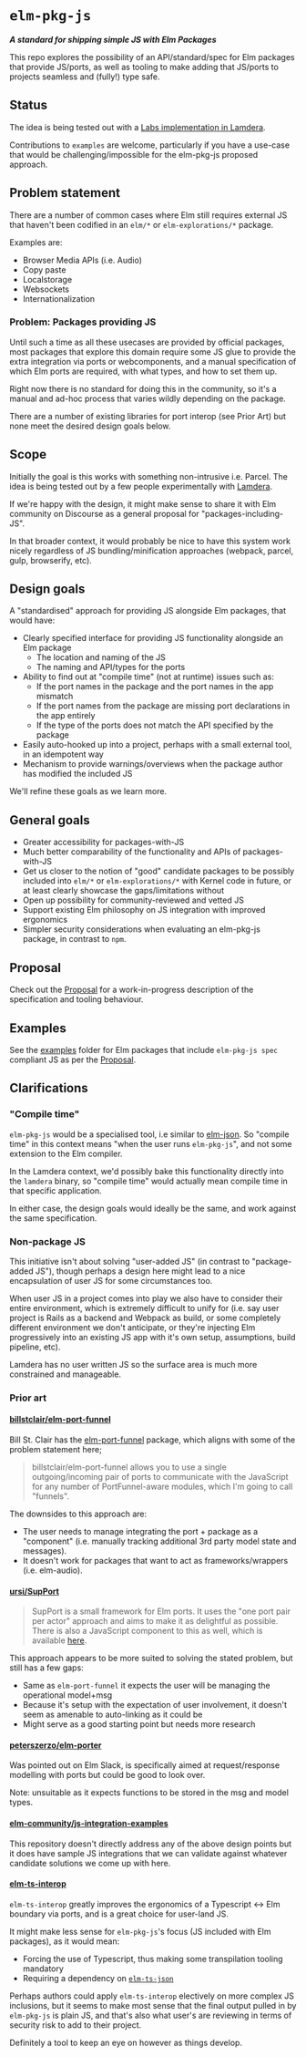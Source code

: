 # `elm-pkg-js`

_**A standard for shipping simple JS with Elm Packages**_


This repo explores the possibility of an API/standard/spec for Elm packages that provide JS/ports, as well as tooling to make adding that JS/ports to projects seamless and (fully!) type safe.


## Status

The idea is being tested out with a [Labs implementation in Lamdera](https://dashboard.lamdera.app/docs/elm-pkg-js).

Contributions to `examples` are welcome, particularly if you have a use-case that would be challenging/impossible for the elm-pkg-js proposed approach.


## Problem statement

There are a number of common cases where Elm still requires external JS that haven't been codified in an `elm/*` or `elm-explorations/*` package.

Examples are:

- Browser Media APIs (i.e. Audio)
- Copy paste
- Localstorage
- Websockets
- Internationalization



### Problem: Packages providing JS

Until such a time as all these usecases are provided by official packages, most packages that explore this domain require some JS glue to provide the extra integration via ports or webcomponents, and a manual specification of which Elm ports are required, with what types, and how to set them up.

Right now there is no standard for doing this in the community, so it's a manual and ad-hoc process that varies wildly depending on the package.

There are a number of existing libraries for port interop (see Prior Art) but none meet the desired design goals below.



## Scope

Initially the goal is this works with something non-intrusive i.e. Parcel. The idea is being tested out by a few people experimentally with [Lamdera](https://lamdera.com).

If we're happy with the design, it might make sense to share it with Elm community on Discourse as a general proposal for "packages-including-JS".

In that broader context, it would probably be nice to have this system work nicely regardless of JS bundling/minification approaches (webpack, parcel, gulp, browserify, etc).



## Design goals

A "standardised" approach for providing JS alongside Elm packages, that would have:

- Clearly specified interface for providing JS functionality alongside an Elm package
  - The location and naming of the JS
  - The naming and API/types for the ports
- Ability to find out at "compile time" (not at runtime) issues such as:
  - If the port names in the package and the port names in the app mismatch
  - If the port names from the package are missing port declarations in the app entirely
  - If the type of the ports does not match the API specified by the package
- Easily auto-hooked up into a project, perhaps with a small external tool, in an idempotent way
- Mechanism to provide warnings/overviews when the package author has modified the included JS

We'll refine these goals as we learn more.



## General goals

- Greater accessibility for packages-with-JS
- Much better comparability of the functionality and APIs of packages-with-JS
- Get us closer to the notion of "good" candidate packages to be possibly included into `elm/*` or `elm-explorations/*` with Kernel code in future, or at least clearly showcase the gaps/limitations without
- Open up possibility for community-reviewed and vetted JS
- Support existing Elm philosophy on JS integration with improved ergonomics
- Simpler security considerations when evaluating an elm-pkg-js package, in contrast to `npm`.


## Proposal

Check out the [Proposal](proposal.md) for a work-in-progress description of the specification and tooling behaviour.


## Examples

See the [examples](https://github.com/supermario/elm-pkg-js/tree/master/examples) folder for Elm packages that include `elm-pkg-js spec` compliant JS as per the [Proposal](proposal.md).


## Clarifications

### "Compile time"

`elm-pkg-js` would be a specialised tool, i.e similar to [elm-json](https://github.com/zwilias/elm-json#readme). So "compile time" in this context means "when the user runs `elm-pkg-js`", and not some extension to the Elm compiler.

In the Lamdera context, we'd possibly bake this functionality directly into the `lamdera` binary, so "compile time" would actually mean compile time in that specific application.

In either case, the design goals would ideally be the same, and work against the same specification.


### Non-package JS

This initiative isn't about solving "user-added JS" (in contrast to "package-added JS"), though perhaps a design here might lead to a nice encapsulation of user JS for some circumstances too.

When user JS in a project comes into play we also have to consider their entire environment, which is extremely difficult to unify for (i.e. say user project is Rails as a backend and Webpack as build, or some completely different environment we don't anticipate, or they're injecting Elm progressively into an existing JS app with it's own setup, assumptions, build pipeline, etc).

Lamdera has no user written JS so the surface area is much more constrained and manageable.



### Prior art

#### [billstclair/elm-port-funnel](https://package.elm-lang.org/packages/billstclair/elm-port-funnel/latest/)

Bill St. Clair has the [elm-port-funnel](https://package.elm-lang.org/packages/billstclair/elm-port-funnel/latest/) package, which aligns with some of the problem statement here;

> billstclair/elm-port-funnel allows you to use a single outgoing/incoming pair of ports to communicate with the JavaScript for any number of PortFunnel-aware modules, which I'm going to call "funnels".

The downsides to this approach are:

- The user needs to manage integrating the port + package as a "component" (i.e. manually tracking additional 3rd party model state and messages).
- It doesn't work for packages that want to act as frameworks/wrappers (i.e. elm-audio).


#### [ursi/SupPort](https://github.com/ursi/support)

> SupPort is a small framework for Elm ports. It uses the "one port pair per actor" approach and aims to make it as delightful as possible. There is also a JavaScript component to this as well, which is available [here](https://github.com/ursi/support-js).

This approach appears to be more suited to solving the stated problem, but still has a few gaps:

- Same as `elm-port-funnel` it expects the user will be managing the operational model+msg
- Because it's setup with the expectation of user involvement, it doesn't seem as amenable to auto-linking as it could be
- Might serve as a good starting point but needs more research

#### [peterszerzo/elm-porter](https://package.elm-lang.org/packages/peterszerzo/elm-porter/latest/)

Was pointed out on Elm Slack, is specifically aimed at request/response modelling with ports but could be good to look over.

Note: unsuitable as it expects functions to be stored in the msg and model types.


#### [elm-community/js-integration-examples](https://github.com/elm-community/js-integration-examples)

This repository doesn't directly address any of the above design points but it does have sample JS integrations that we can validate against whatever candidate solutions we come up with here.


#### [elm-ts-interop](https://elm-ts-interop.com/)

`elm-ts-interop` greatly improves the ergonomics of a Typescript <-> Elm boundary via ports, and is a great choice for user-land JS.

It might make less sense for `elm-pkg-js`'s focus (JS included with Elm packages), as it would mean:

- Forcing the use of Typescript, thus making some transpilation tooling mandatory
- Requiring a dependency on [`elm-ts-json`](https://package.elm-lang.org/packages/dillonkearns/elm-ts-json)

Perhaps authors could apply `elm-ts-interop` electively on more complex JS inclusions, but it seems to make most sense that the final output pulled in by `elm-pkg-js` is plain JS, and that's also what user's are reviewing in terms of security risk to add to their project.

Definitely a tool to keep an eye on however as things develop.
